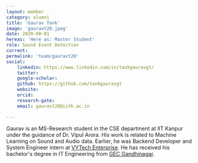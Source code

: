 ```yaml
---
layout: member
category: alumni
title: 'Gaurav Tank'
image: 'gauravt20.jpeg'
date: 2020-08-01
hereas: 'Here as: Master Student'
role: Sound Event Detection
current: 
permalink: 'team/gauravt20'
social:
    linkedin: https://www.linkedin.com/in/tankgauravgt/
    twitter: 
    google-scholar: 
    github: https://github.com/tankgauravgt
    website: 
    orcid: 
    research-gate:
    email: gauravt20@iitk.ac.in

---
```


Gaurav is an MS-Research student in the CSE department at IIT Kanpur under the guidance of Dr. Vipul Arora. His work is related to Machine Learning on Sound and Audio data. Earlier, he was Backend Developer and System Engineer intern at [VYTech Enterprise](https://vytechenterprise.com/). He has received his bachelor's degree in IT Engineering from [GEC Gandhinagar](https://www.gecg28.ac.in/).


